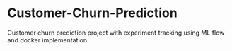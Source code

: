 # Customer-Churn-Prediction
Customer churn prediction project with experiment tracking using ML flow and docker implementation
